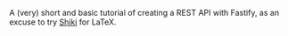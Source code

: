 A (very) short and basic tutorial of creating a REST API with Fastify, as an excuse to try [Shiki](https://github.com/shikijs/shiki-latex) for LaTeX.
